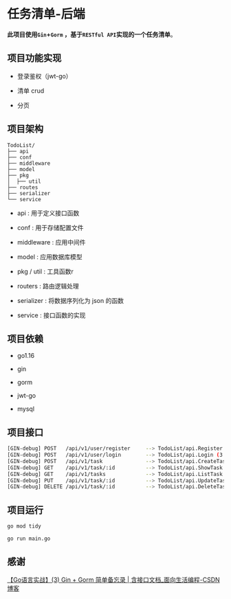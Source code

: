 # 任务清单-后端

**此项目使用`Gin`+`Gorm` ，基于`RESTful API`实现的一个任务清单**。

## 项目功能实现

* 登录鉴权（jwt-go）

* 清单 crud

* 分页

## 项目架构

```
TodoList/
├── api
├── conf
├── middleware
├── model
├── pkg
│  ├── util
├── routes
├── serializer
└── service
```

* api : 用于定义接口函数

* conf : 用于存储配置文件

* middleware : 应用中间件

* model : 应用数据库模型

* pkg / util : 工具函数r

* routers : 路由逻辑处理

* serializer : 将数据序列化为 json 的函数

* service : 接口函数的实现

## 项目依赖

* go1.16

* gin

* gorm

* jwt-go

* mysql

## 项目接口

```bash
[GIN-debug] POST   /api/v1/user/register     --> TodoList/api.Register (3 handlers)
[GIN-debug] POST   /api/v1/user/login        --> TodoList/api.Login (3 handlers)
[GIN-debug] POST   /api/v1/task              --> TodoList/api.CreateTask (4 handlers)
[GIN-debug] GET    /api/v1/task/:id          --> TodoList/api.ShowTask (4 handlers)
[GIN-debug] GET    /api/v1/tasks             --> TodoList/api.ListTask (4 handlers)
[GIN-debug] PUT    /api/v1/task/:id          --> TodoList/api.UpdateTask (4 handlers)
[GIN-debug] DELETE /api/v1/task/:id          --> TodoList/api.DeleteTask (4 handlers)
```

## 项目运行

```bash
go mod tidy
```

```bash
go run main.go
```

## 感谢

[【Go语言实战】(3) Gin + Gorm 简单备忘录 | 含接口文档_面向生活编程-CSDN博客](https://blog.csdn.net/weixin_45304503/article/details/120680957)


